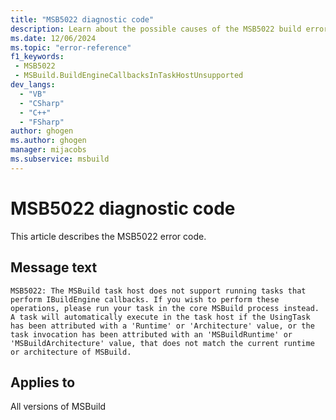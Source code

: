 ```yaml
---
title: "MSB5022 diagnostic code"
description: Learn about the possible causes of the MSB5022 build error, and get troubleshooting tips.
ms.date: 12/06/2024
ms.topic: "error-reference"
f1_keywords:
 - MSB5022
 - MSBuild.BuildEngineCallbacksInTaskHostUnsupported
dev_langs:
  - "VB"
  - "CSharp"
  - "C++"
  - "FSharp"
author: ghogen
ms.author: ghogen
manager: mijacobs
ms.subservice: msbuild
---
```


# MSB5022 diagnostic code

<!-- :::ErrorDefinitionDescription::: -->
<!-- :::editable-content name="introDescription"::: -->
This article describes the MSB5022 error code.
<!-- :::editable-content-end::: -->

## Message text

`MSB5022: The MSBuild task host does not support running tasks that perform IBuildEngine callbacks. If you wish to perform these operations, please run your task in the core MSBuild process instead.  A task will automatically execute in the task host if the UsingTask has been attributed with a 'Runtime' or 'Architecture' value, or the task invocation has been attributed with an 'MSBuildRuntime' or 'MSBuildArchitecture' value, that does not match the current runtime or architecture of MSBuild.`

<!-- :::editable-content name="postOutputDescription"::: -->
<!--
{StrBegin="MSB5022: "} "Runtime", "Architecture", "MSBuildRuntime", and "MSBuildArchitecture" are all attributes in the project file, and thus should not be localized.
-->
<!-- :::editable-content-end::: -->
<!-- :::ErrorDefinitionDescription-end::: -->

## Applies to

All versions of MSBuild
